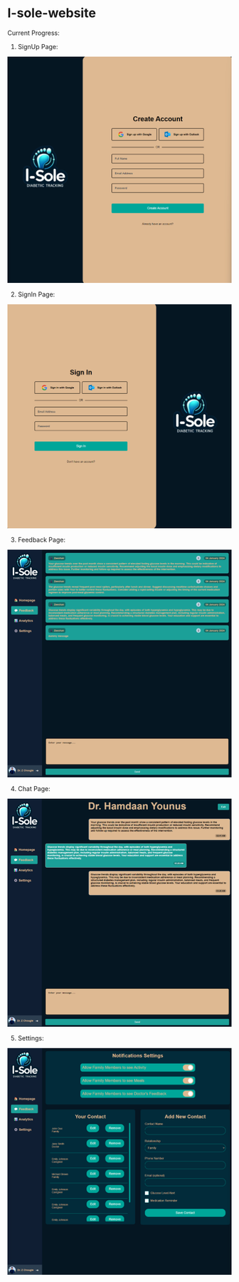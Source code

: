 # I-sole-website

Current Progress:

1. SignUp Page:

![Alt text](image-3.png)

2. SignIn Page:

![Alt text](image-4.png)

3. Feedback Page:

![Alt text](image-10.png)

4. Chat Page:

![Alt text](image-9.png)

5. Settings:

![Alt text](image-8.png)
